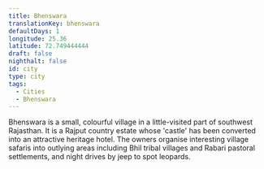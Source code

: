 ```yaml
---
title: Bhenswara
translationKey: bhenswara
defaultDays: 1
longitude: 25.36
latitude: 72.749444444
draft: false
nighthalt: false
id: city
type: city
tags:
  - Cities
  - Bhenswara
---
```

Bhenswara is a small, colourful village in a little-visited part of southwest Rajasthan. It is a Rajput country estate whose 'castle' has been converted into an attractive heritage hotel. The owners organise interesting village safaris into outlying areas including Bhil tribal villages and Rabari pastoral settlements, and night drives by jeep to spot leopards.